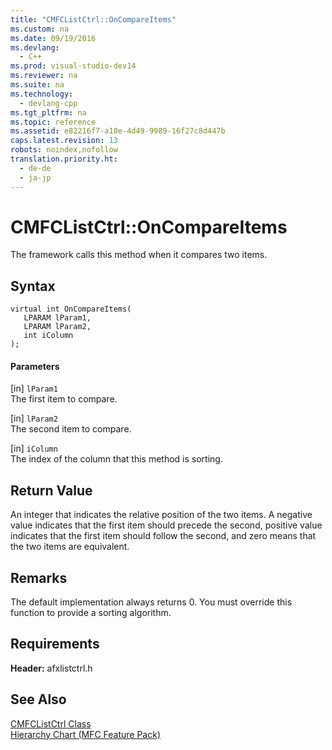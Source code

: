 ```yaml
---
title: "CMFCListCtrl::OnCompareItems"
ms.custom: na
ms.date: 09/19/2016
ms.devlang: 
  - C++
ms.prod: visual-studio-dev14
ms.reviewer: na
ms.suite: na
ms.technology: 
  - devlang-cpp
ms.tgt_pltfrm: na
ms.topic: reference
ms.assetid: e82216f7-a10e-4d49-9989-16f27c8d447b
caps.latest.revision: 13
robots: noindex,nofollow
translation.priority.ht: 
  - de-de
  - ja-jp
---
```

# CMFCListCtrl::OnCompareItems
The framework calls this method when it compares two items.  
  
## Syntax  
  
```  
virtual int OnCompareItems(  
   LPARAM lParam1,  
   LPARAM lParam2,  
   int iColumn   
);  
```  
  
#### Parameters  
 [in] `lParam1`  
 The first item to compare.  
  
 [in] `lParam2`  
 The second item to compare.  
  
 [in] `iColumn`  
 The index of the column that this method is sorting.  
  
## Return Value  
 An integer that indicates the relative position of the two items. A negative value indicates that the first item should precede the second, positive value indicates that the first item should follow the second, and zero means that the two items are equivalent.  
  
## Remarks  
 The default implementation always returns 0. You must override this function to provide a sorting algorithm.  
  
## Requirements  
 **Header:** afxlistctrl.h  
  
## See Also  
 [CMFCListCtrl Class](../vs140/CMFCListCtrl-Class.md)   
 [Hierarchy Chart (MFC Feature Pack)](../vs140/Hierarchy-Chart.md)